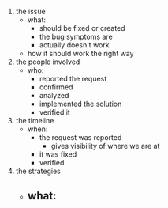 1. the issue
	- what:
		- should be fixed or created
		- the bug symptoms are
		- actually doesn't work
	- how it should work the right way
2. the people involved
	- who:
		- reported the request
		- confirmed
		- analyzed
		- implemented the solution
		- verified it
3. the timeline
	- when:
		- the request was reported
			- gives visibility of where we are at
		- it was fixed
		- verified
4. the strategies 
	- what:
		- 